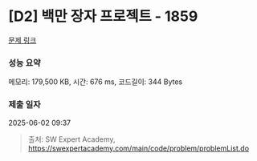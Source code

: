 # [D2] 백만 장자 프로젝트 - 1859 

[문제 링크](https://swexpertacademy.com/main/code/problem/problemDetail.do?contestProbId=AV5LrsUaDxcDFAXc) 

### 성능 요약

메모리: 179,500 KB, 시간: 676 ms, 코드길이: 344 Bytes

### 제출 일자

2025-06-02 09:37



> 출처: SW Expert Academy, https://swexpertacademy.com/main/code/problem/problemList.do